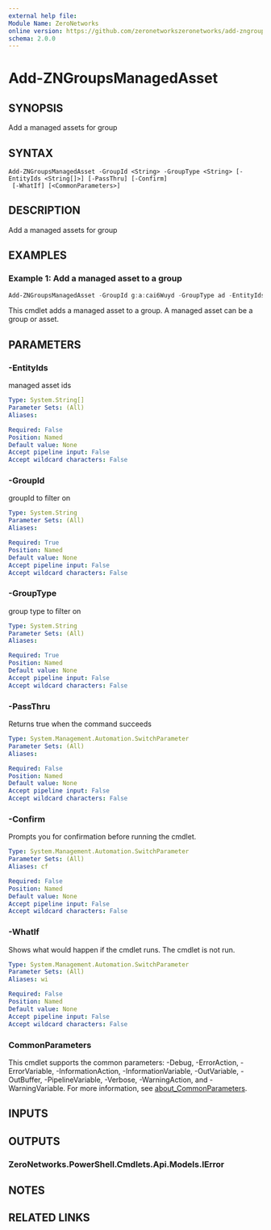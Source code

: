 ```yaml
---
external help file:
Module Name: ZeroNetworks
online version: https://github.com/zeronetworkszeronetworks/add-zngroupsmanagedasset
schema: 2.0.0
---
```


# Add-ZNGroupsManagedAsset

## SYNOPSIS
Add a managed assets for group

## SYNTAX

```
Add-ZNGroupsManagedAsset -GroupId <String> -GroupType <String> [-EntityIds <String[]>] [-PassThru] [-Confirm]
 [-WhatIf] [<CommonParameters>]
```

## DESCRIPTION
Add a managed assets for group

## EXAMPLES

### Example 1: Add a managed asset to a group
```powershell
Add-ZNGroupsManagedAsset -GroupId g:a:cai6Wuyd -GroupType ad -EntityIds @("g:t:01445453")

```

This cmdlet adds a managed asset to a group.
A managed asset can be a group or asset.

## PARAMETERS

### -EntityIds
managed asset ids

```yaml
Type: System.String[]
Parameter Sets: (All)
Aliases:

Required: False
Position: Named
Default value: None
Accept pipeline input: False
Accept wildcard characters: False
```

### -GroupId
groupId to filter on

```yaml
Type: System.String
Parameter Sets: (All)
Aliases:

Required: True
Position: Named
Default value: None
Accept pipeline input: False
Accept wildcard characters: False
```

### -GroupType
group type to filter on

```yaml
Type: System.String
Parameter Sets: (All)
Aliases:

Required: True
Position: Named
Default value: None
Accept pipeline input: False
Accept wildcard characters: False
```

### -PassThru
Returns true when the command succeeds

```yaml
Type: System.Management.Automation.SwitchParameter
Parameter Sets: (All)
Aliases:

Required: False
Position: Named
Default value: None
Accept pipeline input: False
Accept wildcard characters: False
```

### -Confirm
Prompts you for confirmation before running the cmdlet.

```yaml
Type: System.Management.Automation.SwitchParameter
Parameter Sets: (All)
Aliases: cf

Required: False
Position: Named
Default value: None
Accept pipeline input: False
Accept wildcard characters: False
```

### -WhatIf
Shows what would happen if the cmdlet runs.
The cmdlet is not run.

```yaml
Type: System.Management.Automation.SwitchParameter
Parameter Sets: (All)
Aliases: wi

Required: False
Position: Named
Default value: None
Accept pipeline input: False
Accept wildcard characters: False
```

### CommonParameters
This cmdlet supports the common parameters: -Debug, -ErrorAction, -ErrorVariable, -InformationAction, -InformationVariable, -OutVariable, -OutBuffer, -PipelineVariable, -Verbose, -WarningAction, and -WarningVariable. For more information, see [about_CommonParameters](http://go.microsoft.com/fwlink/?LinkID=113216).

## INPUTS

## OUTPUTS

### ZeroNetworks.PowerShell.Cmdlets.Api.Models.IError

## NOTES

## RELATED LINKS

